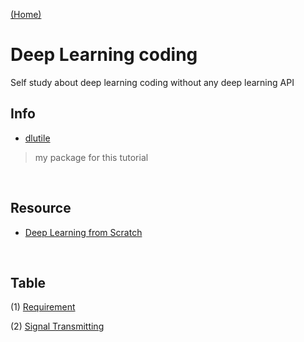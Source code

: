 [ (Home) ](https://github.com/DoranLyong/DL_coding_master)

# Deep Learning coding 
Self study about deep learning coding without any deep learning API

## Info
* [dlutile](https://github.com/DoranLyong/DL_coding_master/tree/master/Self_tutorial/dlutile)
> my package for this tutorial 

<br/>

## Resource 
* [Deep Learning from Scratch](https://github.com/WegraLee/deep-learning-from-scratch)


<br/>

## Table 
(1) [Requirement](https://github.com/DoranLyong/DL_coding_master/tree/master/Self_tutorial/Requirement)

(2) [Signal Transmitting](https://github.com/DoranLyong/DL_coding_master/tree/master/Self_tutorial/1_NN)


